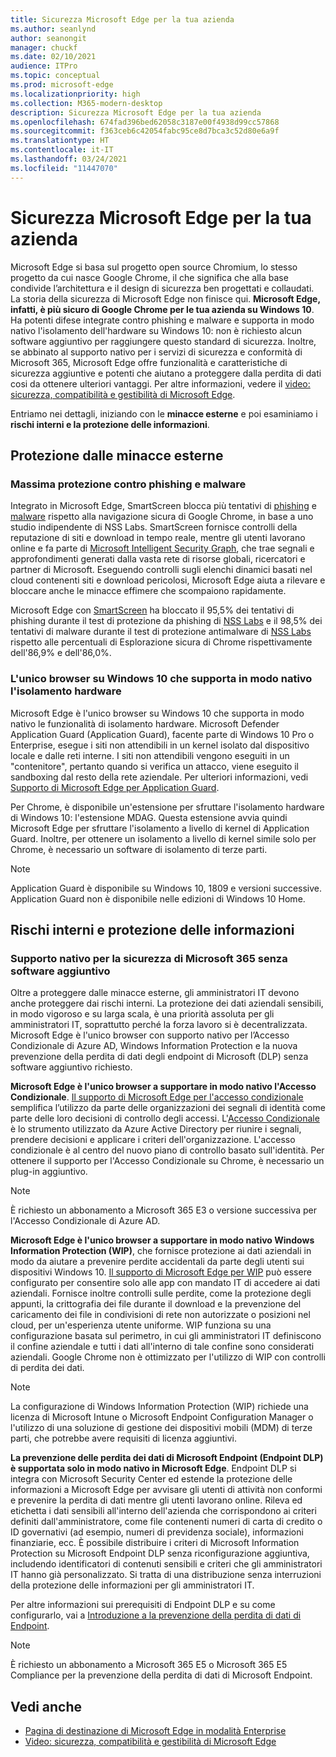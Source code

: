 ```yaml
---
title: Sicurezza Microsoft Edge per la tua azienda
ms.author: seanlynd
author: seanongit
manager: chuckf
ms.date: 02/10/2021
audience: ITPro
ms.topic: conceptual
ms.prod: microsoft-edge
ms.localizationpriority: high
ms.collection: M365-modern-desktop
description: Sicurezza Microsoft Edge per la tua azienda
ms.openlocfilehash: 674fad396bed62058c3187e00f4938d99cc57868
ms.sourcegitcommit: f363ceb6c42054fabc95ce8d7bca3c52d80e6a9f
ms.translationtype: HT
ms.contentlocale: it-IT
ms.lasthandoff: 03/24/2021
ms.locfileid: "11447070"
---
```

# <a name="microsoft-edge-security-for-your-business"></a>Sicurezza Microsoft Edge per la tua azienda

Microsoft Edge si basa sul progetto open source Chromium, lo stesso progetto da cui nasce Google Chrome, il che significa che alla base condivide l’architettura e il design di sicurezza ben progettati e collaudati. La storia della sicurezza di Microsoft Edge non finisce qui. **Microsoft Edge, infatti, è più sicuro di Google Chrome per le tua azienda su Windows 10**. Ha potenti difese integrate contro phishing e malware e supporta in modo nativo l'isolamento dell'hardware su Windows 10: non è richiesto alcun software aggiuntivo per raggiungere questo standard di sicurezza. Inoltre, se abbinato al supporto nativo per i servizi di sicurezza e conformità di Microsoft 365, Microsoft Edge offre funzionalità e caratteristiche di sicurezza aggiuntive e potenti che aiutano a proteggere dalla perdita di dati cosi da ottenere ulteriori vantaggi. Per altre informazioni, vedere il [video: sicurezza, compatibilità e gestibilità di Microsoft Edge](microsoft-edge-video-security-compatibility-manageability.md).

Entriamo nei dettagli, iniziando con le **minacce esterne** e poi esaminiamo i **rischi interni e la protezione delle informazioni**.

## <a name="external-threat-protection"></a>Protezione dalle minacce esterne

### <a name="highest-rated-protection-against-phishing-and-malware"></a>Massima protezione contro phishing e malware

Integrato in Microsoft Edge, SmartScreen blocca più tentativi di [phishing](https://edgeconsumerproduction.blob.core.windows.net/hostingdocs/NSS_Labs_Browser_Phishing_Report_Q2_2020.pdf) e [malware](https://edgeconsumerproduction.blob.core.windows.net/hostingdocs/NSS_Labs_Browser_Malware_Report_Q2_2020.pdf) rispetto alla navigazione sicura di Google Chrome, in base a uno studio indipendente di NSS Labs. SmartScreen fornisce controlli della reputazione di siti e download in tempo reale, mentre gli utenti lavorano online e fa parte di [Microsoft Intelligent Security Graph](https://www.microsoft.com/microsoft-365/windows/intelligent-security), che trae segnali e approfondimenti generati dalla vasta rete di risorse globali, ricercatori e partner di Microsoft. Eseguendo controlli sugli elenchi dinamici basati nel cloud contenenti siti e download pericolosi, Microsoft Edge aiuta a rilevare e bloccare anche le minacce effimere che scompaiono rapidamente.  

Microsoft Edge con [SmartScreen](//DeployEdge/microsoft-edge-security-smartscreen) ha bloccato il 95,5% dei tentativi di phishing durante il test di protezione da phishing di [NSS Labs](https://edgeconsumerproduction.blob.core.windows.net/hostingdocs/NSS_Labs_Browser_Phishing_Report_Q2_2020.pdf) e il 98,5% dei tentativi di malware durante il test di protezione antimalware di [NSS Labs](https://edgeconsumerproduction.blob.core.windows.net/hostingdocs/NSS_Labs_Browser_Malware_Report_Q2_2020.pdf) rispetto alle percentuali di Esplorazione sicura di Chrome rispettivamente dell'86,9% e dell'86,0%.

### <a name="the-only-browser-on-windows-10-that-natively-supports-hardware-isolation"></a>L'unico browser su Windows 10 che supporta in modo nativo l'isolamento hardware

Microsoft Edge è l'unico browser su Windows 10 che supporta in modo nativo le funzionalità di isolamento hardware. Microsoft Defender Application Guard (Application Guard), facente parte di Windows 10 Pro o Enterprise, esegue i siti non attendibili in un kernel isolato dal dispositivo locale e dalle reti interne. I siti non attendibili vengono eseguiti in un "contenitore", pertanto quando si verifica un attacco, viene eseguito il sandboxing dal resto della rete aziendale. Per ulteriori informazioni, vedi [Supporto di Microsoft Edge per Application Guard](./microsoft-edge-security-windows-defender-application-guard.md).

Per Chrome, è disponibile un'estensione per sfruttare l'isolamento hardware di Windows 10: l'estensione MDAG. Questa estensione avvia quindi Microsoft Edge per sfruttare l'isolamento a livello di kernel di Application Guard. Inoltre, per ottenere un isolamento a livello di kernel simile solo per Chrome, è necessario un software di isolamento di terze parti.

> [!NOTE]
> Application Guard è disponibile su Windows 10, 1809 e versioni successive. Application Guard non è disponibile nelle edizioni di Windows 10 Home.

## <a name="internal-risks-and-information-protection"></a>Rischi interni e protezione delle informazioni

### <a name="native-support-for-microsoft-365-security-without-additional-software"></a>Supporto nativo per la sicurezza di Microsoft 365 senza software aggiuntivo

Oltre a proteggere dalle minacce esterne, gli amministratori IT devono anche proteggere dai rischi interni. La protezione dei dati aziendali sensibili, in modo vigoroso e su larga scala, è una priorità assoluta per gli amministratori IT, soprattutto perché la forza lavoro si è decentralizzata. Microsoft Edge è l'unico browser con supporto nativo per l’Accesso Condizionale di Azure AD, Windows Information Protection e la nuova prevenzione della perdita di dati degli endpoint di Microsoft (DLP) senza software aggiuntivo richiesto.

**Microsoft Edge è l'unico browser a supportare in modo nativo l'Accesso Condizionale**. [Il supporto di Microsoft Edge per l'accesso condizionale](ms-edge-security-conditional-access.md) semplifica l’utilizzo da parte delle organizzazioni dei segnali di identità come parte delle loro decisioni di controllo degli accessi. L'[Accesso Condizionale](/azure/active-directory/conditional-access/overview) è lo strumento utilizzato da Azure Active Directory per riunire i segnali, prendere decisioni e applicare i criteri dell'organizzazione. L'accesso condizionale è al centro del nuovo piano di controllo basato sull'identità. Per ottenere il supporto per l'Accesso Condizionale su Chrome, è necessario un plug-in aggiuntivo.

> [!NOTE]
> È richiesto un abbonamento a Microsoft 365 E3 o versione successiva per l'Accesso Condizionale di Azure AD.

**Microsoft Edge è l'unico browser a supportare in modo nativo Windows Information Protection (WIP)**, che fornisce protezione ai dati aziendali in modo da aiutare a prevenire perdite accidentali da parte degli utenti sui dispositivi Windows 10. [Il supporto di Microsoft Edge per WIP](./microsoft-edge-security-windows-information-protection.md) può essere configurato per consentire solo alle app con mandato IT di accedere ai dati aziendali. Fornisce inoltre controlli sulle perdite, come la protezione degli appunti, la crittografia dei file durante il download e la prevenzione del caricamento dei file in condivisioni di rete non autorizzate o posizioni nel cloud, per un'esperienza utente uniforme. WIP funziona su una configurazione basata sul perimetro, in cui gli amministratori IT definiscono il confine aziendale e tutti i dati all'interno di tale confine sono considerati aziendali. Google Chrome non è ottimizzato per l'utilizzo di WIP con controlli di perdita dei dati.

> [!NOTE]
> La configurazione di Windows Information Protection (WIP) richiede una licenza di Microsoft Intune o Microsoft Endpoint Configuration Manager o l'utilizzo di una soluzione di gestione dei dispositivi mobili (MDM) di terze parti, che potrebbe avere requisiti di licenza aggiuntivi.

**La prevenzione delle perdita dei dati di Microsoft Endpoint (Endpoint DLP) è supportata solo in modo nativo in Microsoft Edge**. Endpoint DLP si integra con Microsoft Security Center ed estende la protezione delle informazioni a Microsoft Edge per avvisare gli utenti di attività non conformi e prevenire la perdita di dati mentre gli utenti lavorano online. Rileva ed etichetta i dati sensibili all'interno dell'azienda che corrispondono ai criteri definiti dall'amministratore, come file contenenti numeri di carta di credito o ID governativi (ad esempio, numeri di previdenza sociale), informazioni finanziarie, ecc. È possibile distribuire i criteri di Microsoft Information Protection su Microsoft Endpoint DLP senza riconfigurazione aggiuntiva, includendo identificatori di contenuti sensibili e criteri che gli amministratori IT hanno già personalizzato. Si tratta di una distribuzione senza interruzioni della protezione delle informazioni per gli amministratori IT.

Per altre informazioni sui prerequisiti di Endpoint DLP e su come configurarlo, vai a [Introduzione a la prevenzione della perdita di dati di Endpoint](/microsoft-365/compliance/endpoint-dlp-getting-started?preserve-view=true&view=o365-worldwide).

> [!NOTE]
> È richiesto un abbonamento a Microsoft 365 E5 o Microsoft 365 E5 Compliance per la prevenzione della perdita di dati di Microsoft Endpoint.

## <a name="see-also"></a>Vedi anche

- [Pagina di destinazione di Microsoft Edge in modalità Enterprise](https://aka.ms/EdgeEnterprise)
- [Video: sicurezza, compatibilità e gestibilità di Microsoft Edge](microsoft-edge-video-security-compatibility-manageability.md)